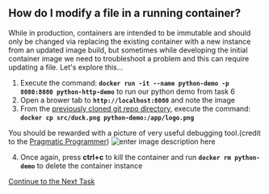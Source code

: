 ## How do I modify a file in a running container?
While in production, containers are intended to be immutable and should only be changed via replacing the existing container with a new instance from an updated image build, but sometimes while developing the initial container image we need to troubleshoot a problem and this can require updating a file. Let's explore this...

 1. Execute the command: **`docker run -it --name python-demo -p 8080:8080 python-http-demo`** to run our python demo from task 6
 2. Open a brower tab to **`http://localhost:8080`** and note the image
 3. From the [previously cloned git repo directory](https://github.com/Burwood/python-http), execute the command: **`docker cp src/duck.png python-demo:/app/logo.png`**
 
 You should be rewarded with a picture of very useful debugging tool.(credit to the [Pragmatic Programmer](https://www.youtube.com/watch?v=huOPVqztPdc))
 ![enter image description here](https://github.com/Burwood/containers101/raw/master/containers_lab/images/duck.png)
 
 
 4. Once again, press **ctrl+c** to kill the container and run **```docker
    rm python-demo```** to delete the container instance 
    
[Continue to the Next Task](https://github.com/Burwood/containers101/blob/master/containers_lab/task_10.md)
